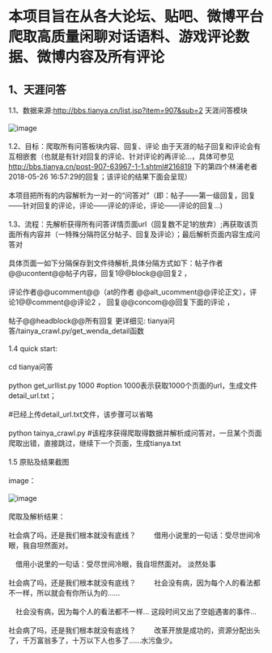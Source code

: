 本项目旨在从各大论坛、贴吧、微博平台爬取高质量闲聊对话语料、游戏评论数据、微博内容及所有评论<br>
===
1、天涯问答<br>  
---
  1.1、数据来源:http://bbs.tianya.cn/list.jsp?item=907&sub=2 天涯问答模块<br>  
       ![image](http://github.com/../images/tianya_wenti.jpg)<br>  
  1.2、目标：爬取所有问答板块内容、回复、评论  由于天涯的帖子回复和评论会有互相嵌套（也就是有针对回复的评论、针对评论的再评论...，具体可参见<br>                    http://bbs.tianya.cn/post-907-63967-1-1.shtml#216819 下的第四个林浦老者 2018-05-26 16:57:29的回复；该评论的结果下面会呈现）<br>  
       本项目把所有的内容解析为一对一的“问答对”（即：帖子——第一级回复，回复——针对回复的评论，评论——评论的评论，评论——评论的回复...)<br>  
  1.3、流程：先解析获得所有问答详情页面url（回复数不足1的放弃）;再获取该页面所有内容并（一特殊分隔符区分帖子、回复及评论）；最后解析页面内容生成问答对<br>  
       具体页面一如下分隔保存到文件待解析,具体分隔方式如下：帖子作者@@ucontent@@帖子内容，回复1@@block@@回复2 ，<br>  
       评论作者@@ucomment@@（at的作者    @@alt_ucomment@@评论正文），评论1@@comment@@评论2 ， 回复@@concom@@回复下面的评论 ， <br>  
       帖子@@headblock@@所有回复     更详细见: tianya问答/tainya_crawl.py/get_wenda_detail函数<br>  
  1.4 quick start:<br>  
      cd tianya问答<br>  
      python  get_urllist.py  1000  #option 1000表示获取1000个页面的url，生成文件 detail_url.txt；<br>  
                                    #已经上传detail_url.txt文件，该步骤可以省略<br>  
      python  tainya_crawl.py       #该程序获得爬取得数据并解析成问答对，一旦某个页面爬取出错，直接跳过，继续下一个页面，生成tianya.txt<br>  
  1.5 原贴及结果截图<br>  
  image：<br>  
  ![image](http://github.com/../images/tianya_detail.jpg)<br>  
  爬取及解析结果：<br>  
  社会病了吗，还是我们根本就没有底线？	　　           借用小说里的一句话：受尽世间冷眼，我自坦然面对。<br>  
　借用小说里的一句话：受尽世间冷眼，我自坦然面对。	     淡然处事<br>  
  社会病了吗，还是我们根本就没有底线？	　　           社会没有病，因为每个人的看法都不一样，所以就会有你所认为的......<br>  
　社会没有病，因为每个人的看法都不一样...              这段时间又出了空姐遇害的事件...<br>  
  社会病了吗，还是我们根本就没有底线？	　　           改革开放是成功的，资源分配出头了，千万富翁多了，十万以下人也多了......水污鱼少。<br>  
                           
  
